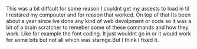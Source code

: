 This was a bit diffcult for some reason I couldnt get my assests to load in til I restsred my compouter and for reason that worked. On top of that Its been about a year since Ive done any kind of web devolpment or code so it was a bit of a brain scratcher to remeber some of these commands and how they work. Like for example the font coding. It just wouldnt go in or it would work for some bits but not all which was starnge.But I think I fixed it.
